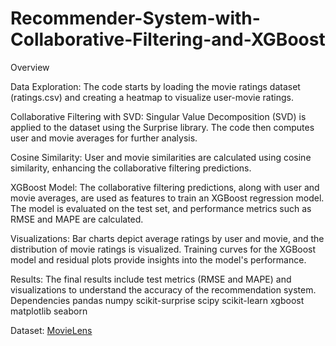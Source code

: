 # Recommender-System-with-Collaborative-Filtering-and-XGBoost
Overview

Data Exploration: The code starts by loading the movie ratings dataset (ratings.csv) and creating a heatmap to visualize user-movie ratings.

Collaborative Filtering with SVD: Singular Value Decomposition (SVD) is applied to the dataset using the Surprise library. The code then computes user and movie averages for further analysis.

Cosine Similarity: User and movie similarities are calculated using cosine similarity, enhancing the collaborative filtering predictions.

XGBoost Model: The collaborative filtering predictions, along with user and movie averages, are used as features to train an XGBoost regression model. The model is evaluated on the test set, and performance metrics such as RMSE and MAPE are calculated.

Visualizations: Bar charts depict average ratings by user and movie, and the distribution of movie ratings is visualized. Training curves for the XGBoost model and residual plots provide insights into the model's performance.

Results: The final results include test metrics (RMSE and MAPE) and visualizations to understand the accuracy of the recommendation system.
Dependencies
pandas
numpy
scikit-surprise
scipy
scikit-learn
xgboost
matplotlib
seaborn

Dataset: [MovieLens](https://grouplens.org/datasets/movielens/)
